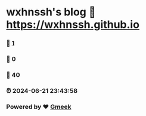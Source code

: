 # wxhnssh's blog :link: https://wxhnssh.github.io 
### :page_facing_up: [1](https://wxhnssh.github.io/tag.html) 
### :speech_balloon: 0 
### :hibiscus: 40 
### :alarm_clock: 2024-06-21 23:43:58 
### Powered by :heart: [Gmeek](https://github.com/Meekdai/Gmeek)
